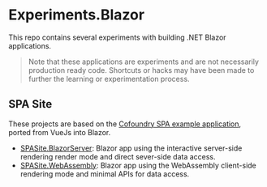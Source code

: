 # Experiments.Blazor

This repo contains several experiments with building .NET Blazor applications.

> Note that these applications are experiments and are not necessarily production ready code. Shortcuts or hacks may have been made to further the learning or experimentation process. 

## SPA Site

These projects are based on the [Cofoundry SPA example application](https://github.com/cofoundry-cms/Cofoundry.Samples.SPASite), ported from VueJs into Blazor. 

- [SPASite.BlazorServer](/src/SPASite.BlazorServer/README.md): Blazor app using the interactive server-side rendering render mode and direct sever-side data access.
- [SPASite.WebAssembly](/src/SPASite.WebAssembly/README.md): Blazor app using the WebAssembly client-side rendering mode and minimal APIs for data access.